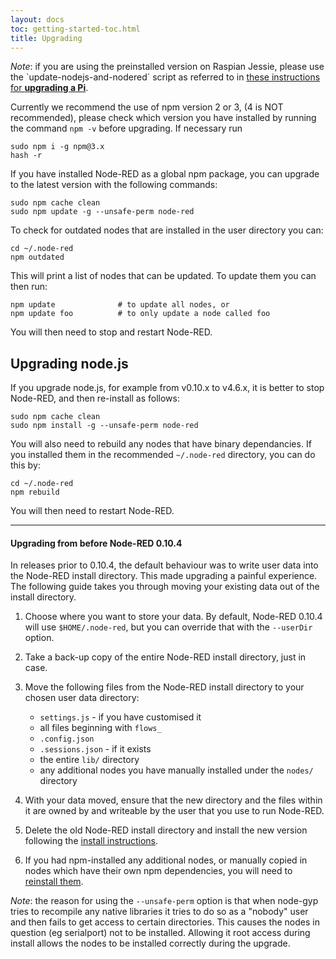 ```yaml
---
layout: docs
toc: getting-started-toc.html
title: Upgrading
---
```


<div class="doc-callout"><em>Note</em>: if you are using the preinstalled version
on Raspian Jessie, please use the `update-nodejs-and-nodered` script as referred to in <a href="/docs/hardware/raspberrypi">these instructions for <b>upgrading a Pi</b></a>.</div>

Currently we recommend the use of npm version 2 or 3, (4 is NOT recommended), please check which version you
have installed by running the command `npm -v` before upgrading. If necessary run

    sudo npm i -g npm@3.x
    hash -r

If you have installed Node-RED as a global npm package, you can upgrade to the
latest version with the following commands:

    sudo npm cache clean
    sudo npm update -g --unsafe-perm node-red

To check for outdated nodes that are installed in the user directory you can:

    cd ~/.node-red
    npm outdated

This will print a list of nodes that can be updated. To update them you can then run:

    npm update              # to update all nodes, or
    npm update foo          # to only update a node called foo

You will then need to stop and restart Node-RED.

## Upgrading node.js

If you upgrade node.js, for example from v0.10.x to v4.6.x, it is better to stop
Node-RED, and then re-install as follows:

    sudo npm cache clean
    sudo npm install -g --unsafe-perm node-red

You will also need to rebuild any nodes that have binary dependancies. If you
installed them in the recommended `~/.node-red` directory, you can do this by:

    cd ~/.node-red
    npm rebuild

You will then need to restart Node-RED.

----

#### Upgrading from before Node-RED 0.10.4

In releases prior to 0.10.4, the default behaviour was to write user data into
the Node-RED install directory. This made upgrading a painful experience. The
following guide takes you through moving your existing data out of the install
directory.

1. Choose where you want to store your data. By default, Node-RED 0.10.4 will
   use `$HOME/.node-red`, but you can override that with the `--userDir` option.

2. Take a back-up copy of the entire Node-RED install directory, just in case.

3. Move the following files from the Node-RED install directory to your chosen
   user data directory:

   - `settings.js` - if you have customised it
   - all files beginning with `flows_`
   - `.config.json`
   - `.sessions.json` - if it exists
   - the entire `lib/` directory
   - any additional nodes you have manually installed under the `nodes/` directory

4. With your data moved, ensure that the new directory and the files within it are
owned by and writeable by the user that you use to run Node-RED.

5. Delete the old Node-RED install directory and install the
   new version following the [install instructions](installation).

6. If you had npm-installed any additional nodes, or manually copied in nodes
   which have their own npm dependencies, you will need to [reinstall them](adding-nodes).

_Note_: the reason for using the `--unsafe-perm` option is that when node-gyp tries
to recompile any native libraries it tries to do so as a "nobody" user and then
fails to get access to certain directories. This causes the nodes in question
(eg serialport) not to be installed. Allowing it root access during install
allows the nodes to be installed correctly during the upgrade.
